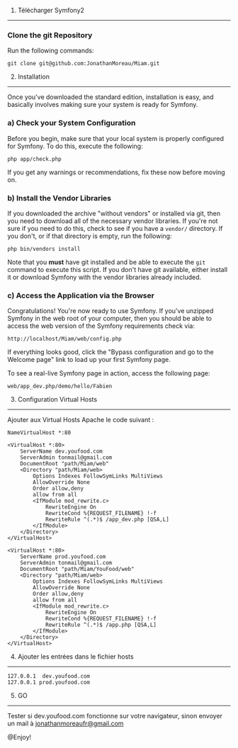 
1) Télécharger Symfony2
---------------

### Clone the git Repository

Run the following commands:

    git clone git@github.com:JonathanMoreau/Miam.git

2) Installation
---------------

Once you've downloaded the standard edition, installation is easy, and basically
involves making sure your system is ready for Symfony.

### a) Check your System Configuration

Before you begin, make sure that your local system is properly configured
for Symfony. To do this, execute the following:

    php app/check.php

If you get any warnings or recommendations, fix these now before moving on.

### b) Install the Vendor Libraries

If you downloaded the archive "without vendors" or installed via git, then
you need to download all of the necessary vendor libraries. If you're not
sure if you need to do this, check to see if you have a ``vendor/`` directory.
If you don't, or if that directory is empty, run the following:

    php bin/vendors install

Note that you **must** have git installed and be able to execute the `git`
command to execute this script. If you don't have git available, either install
it or download Symfony with the vendor libraries already included.

### c) Access the Application via the Browser

Congratulations! You're now ready to use Symfony. If you've unzipped Symfony
in the web root of your computer, then you should be able to access the
web version of the Symfony requirements check via:

    http://localhost/Miam/web/config.php

If everything looks good, click the "Bypass configuration and go to the Welcome page"
link to load up your first Symfony page.

To see a real-live Symfony page in action, access the following page:

    web/app_dev.php/demo/hello/Fabien

3) Configuration Virtual Hosts
-----------------------

Ajouter aux Virtual Hosts Apache le code suivant :

    NameVirtualHost *:80

    <VirtualHost *:80>
        ServerName dev.youfood.com
        ServerAdmin tonmail@gmail.com
        DocumentRoot "path/Miam/web"
        <Directory "path/Miam/web>
            Options Indexes FollowSymLinks MultiViews
            AllowOverride None
            Order allow,deny
            allow from all
            <IfModule mod_rewrite.c>
                RewriteEngine On
                RewriteCond %{REQUEST_FILENAME} !-f
                RewriteRule ^(.*)$ /app_dev.php [QSA,L]
            </IfModule>
        </Directory>
    </VirtualHost>

    <VirtualHost *:80>
        ServerName prod.youfood.com
        ServerAdmin tonmail@gmail.com
        DocumentRoot "path/Miam/YouFood/web"
        <Directory "path/Miam/web>
            Options Indexes FollowSymLinks MultiViews
            AllowOverride None
            Order allow,deny
            allow from all
            <IfModule mod_rewrite.c>
                RewriteEngine On
                RewriteCond %{REQUEST_FILENAME} !-f
                RewriteRule ^(.*)$ /app.php [QSA,L]
            </IfModule>
        </Directory>
    </VirtualHost>

4) Ajouter les entrées dans le fichier hosts
------------------------

    127.0.0.1  dev.youfood.com
    127.0.0.1 prod.youfood.com

5) GO
-----------------------

Tester si dev.youfood.com fonctionne sur votre navigateur, sinon envoyer un mail à jonathanmoreaufr@gmail.com


@Enjoy!

